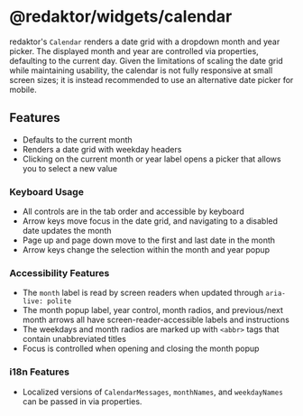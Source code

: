 # @redaktor/widgets/calendar
redaktor's `Calendar` renders a date grid with a dropdown month and year picker. The displayed month and year are controlled via properties, defaulting to the current day. Given the limitations of scaling the date grid while maintaining usability, the calendar is not fully responsive at small screen sizes; it is instead recommended to use an alternative date picker for mobile.

## Features

- Defaults to the current month
- Renders a date grid with weekday headers
- Clicking on the current month or year label opens a picker that allows you to select a new value

### Keyboard Usage
- All controls are in the tab order and accessible by keyboard
- Arrow keys move focus in the date grid, and navigating to a disabled date updates the month
- Page up and page down move to the first and last date in the month
- Arrow keys change the selection within the month and year popup

### Accessibility Features
- The `month` label is read by screen readers when updated through `aria-live: polite`
- The month popup label, year control, month radios, and previous/next month arrows all have screen-reader-accessible labels and instructions
- The weekdays and month radios are marked up with `<abbr>` tags that contain unabbreviated titles
- Focus is controlled when opening and closing the month popup

### i18n Features
- Localized versions of `CalendarMessages`, `monthNames`, and `weekdayNames` can be passed in via properties.

